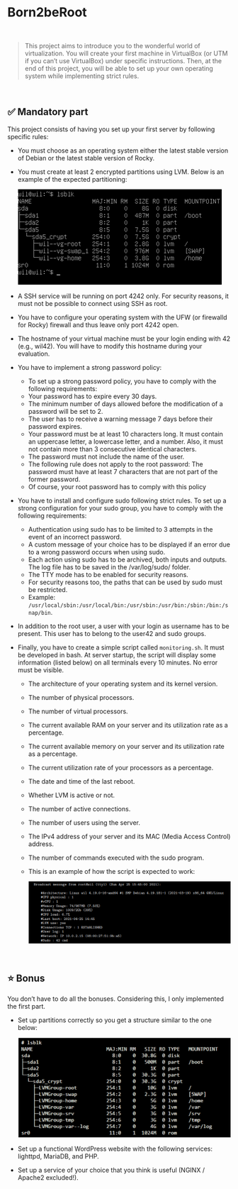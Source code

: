 # Born2beRoot
<br>

>This project aims to introduce you to the wonderful world of virtualization. You will create your first machine in VirtualBox (or UTM if you can’t use VirtualBox) under specific instructions. Then, at the end of this project, you will be able to set up your own operating system while implementing strict rules.
<br>


## ✅ Mandatory part

This project consists of having you set up your first server by following specific rules:

- You must choose as an operating system either the latest stable version of Debian or the latest stable version of Rocky.
- You must create at least 2 encrypted partitions using LVM. Below is an example of the expected partitioning:

  <img src="Screenshot from 2023-10-10 16-57-08.png"/>

- A SSH service will be running on port 4242 only. For security reasons, it must not be possible to connect using SSH as root.
- You have to configure your operating system with the UFW (or firewalld for Rocky) firewall and thus leave only port 4242 open.
- The hostname of your virtual machine must be your login ending with 42 (e.g., wil42). You will have to modify this hostname during your evaluation.
- You have to implement a strong password policy:
  - To set up a strong password policy, you have to comply with the following requirements:
  - Your password has to expire every 30 days.
  - The minimum number of days allowed before the modification of a password will be set to 2.
  - The user has to receive a warning message 7 days before their password expires.
  - Your password must be at least 10 characters long. It must contain an uppercase letter, a lowercase letter, and a number. Also, it must not contain more than 3 consecutive identical characters.
  - The password must not include the name of the user.
  - The following rule does not apply to the root password: The password must have at least 7 characters that are not part of the former password.
  - Of course, your root password has to comply with this policy
- You have to install and configure sudo following strict rules. To set up a strong configuration for your sudo group, you have to comply with the following requirements:
  - Authentication using sudo has to be limited to 3 attempts in the event of an incorrect password.
  - A custom message of your choice has to be displayed if an error due to a wrong password occurs when using sudo.
  - Each action using sudo has to be archived, both inputs and outputs. The log file has to be saved in the /var/log/sudo/ folder.
  - The TTY mode has to be enabled for security reasons.
  - For security reasons too, the paths that can be used by sudo must be restricted.
  - Example: `/usr/local/sbin:/usr/local/bin:/usr/sbin:/usr/bin:/sbin:/bin:/snap/bin`.
- In addition to the root user, a user with your login as username has to be present. This user has to belong to the user42 and sudo groups.
- Finally, you have to create a simple script called `monitoring.sh`. It must be developed in bash. At server startup, the script will display some information (listed below) on all terminals every 10 minutes. No error must be visible.
  - The architecture of your operating system and its kernel version.
  - The number of physical processors.
  - The number of virtual processors.
  - The current available RAM on your server and its utilization rate as a percentage.
  - The current available memory on your server and its utilization rate as a percentage.
  - The current utilization rate of your processors as a percentage.
  - The date and time of the last reboot.
  - Whether LVM is active or not.
  - The number of active connections.
  - The number of users using the server.
  - The IPv4 address of your server and its MAC (Media Access Control) address.
  - The number of commands executed with the sudo program.
  - This is an example of how the script is expected to work:
    
    <img src="Screenshot from 2023-10-10 17-13-19.png" />
    
<br>

## ⭐ Bonus

You don’t have to do all the bonuses. Considering this, I only implemented the first part.

- Set up partitions correctly so you get a structure similar to the one below:

  <img src="Screenshot from 2023-10-10 16-29-35.png"/>

- Set up a functional WordPress website with the following services: lighttpd, MariaDB, and PHP.
- Set up a service of your choice that you think is useful (NGINX / Apache2 excluded!).

